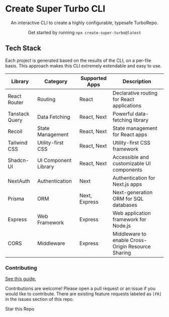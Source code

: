 # Create Super Turbo CLI

<p align="center">
  An interactive CLI to create a highly configurable, typesafe TurboRepo.
</p>
<p align="center">
  Get started by running <code>npx create-super-turbo@latest</code>
</p>

## Tech Stack

Each project is generated based on the results of the CLI, on a per-file basis. This approach makes this CLI extremely extendable and easy to use.

| Library        | Category             | Supported Apps | Description                                        |
| -------------- | -------------------- | -------------- | -------------------------------------------------- |
| React Router   | Routing              | React          | Declarative routing for React applications         |
| Tanstack Query | Data Fetching        | React, Next    | Powerful data-fetching library                     |
| Recoil         | State Management     | React, Next    | State management for React apps                    |
| Tailwind CSS   | Utility-first CSS    | React, Next    | Utility-first CSS framework                        |
| Shadcn-UI      | UI Component Library | React, Next    | Accessible and customizable UI components          |
| NextAuth       | Authentication       | Next           | Authentication for Next.js apps                    |
| Prisma         | ORM                  | Next, Express  | Next-generation ORM for SQL databases              |
| Express        | Web Framework        | Express        | Web application framework for Node.js              |
| CORS           | Middleware           | Express        | Middleware to enable Cross-Origin Resource Sharing |

### Contributing

[See this guide.](https://github.com/create-super-stack/create-super-turbo/contributing.md)

Contributions are welcome! Please open a pull request or an issue if you would like to contribute. There are existing feature requests labeled as `[FR]` in the issues section of this repo.

Star this Repo

